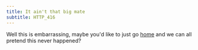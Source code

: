 ```yaml
---
title: It ain't that big mate
subtitle: HTTP_416
---
```


Well this is embarrassing, maybe you'd like to just go [home](/) and we can all pretend
this never happened?
